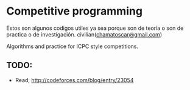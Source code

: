 # Competitive programming

Estos son algunos codigos utiles ya sea porque son de teoría o son de practica o de investigación.
civilian(chamatoscar@gmail.com)

Algorithms and practice for ICPC style competitions.

## TODO:

* Read; http://codeforces.com/blog/entry/23054